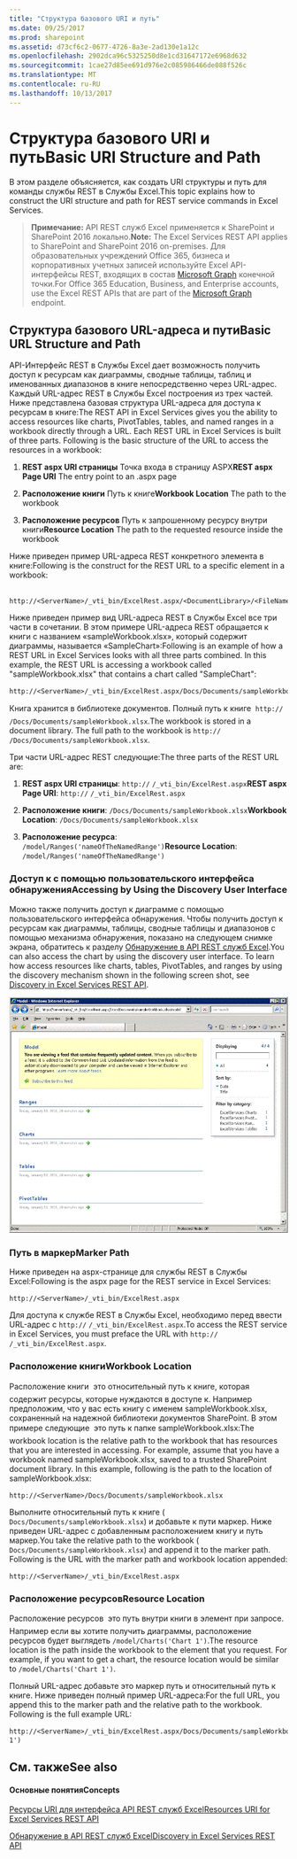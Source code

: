 ```yaml
---
title: "Структура базового URI и путь"
ms.date: 09/25/2017
ms.prod: sharepoint
ms.assetid: d73cf6c2-0677-4726-8a3e-2ad130e1a12c
ms.openlocfilehash: 2902dca96c5325250d8e1cd31647172e6968d632
ms.sourcegitcommit: 1cae27d85ee691d976e2c085986466de088f526c
ms.translationtype: MT
ms.contentlocale: ru-RU
ms.lasthandoff: 10/13/2017
---
```

# <a name="basic-uri-structure-and-path"></a><span data-ttu-id="ed8c5-102">Структура базового URI и путь</span><span class="sxs-lookup"><span data-stu-id="ed8c5-102">Basic URI Structure and Path</span></span>

<span data-ttu-id="ed8c5-103">В этом разделе объясняется, как создать URI структуры и путь для команды службы REST в Службы Excel.</span><span class="sxs-lookup"><span data-stu-id="ed8c5-103">This topic explains how to construct the URI structure and path for REST service commands in Excel Services.</span></span>
  
    
    


> <span data-ttu-id="ed8c5-104">**Примечание:** API REST служб Excel применяется к SharePoint и SharePoint 2016 локально.</span><span class="sxs-lookup"><span data-stu-id="ed8c5-104">**Note:** The Excel Services REST API applies to SharePoint and SharePoint 2016 on-premises.</span></span> <span data-ttu-id="ed8c5-105">Для образовательных учреждений Office 365, бизнеса и корпоративных учетных записей используйте Excel API-интерфейсы REST, входящих в состав [Microsoft Graph](http://graph.microsoft.io/ru-ru/docs/api-reference/v1.0/resources/excel
> ) конечной точки.</span><span class="sxs-lookup"><span data-stu-id="ed8c5-105">For Office 365 Education, Business, and Enterprise accounts, use the Excel REST APIs that are part of the  [Microsoft Graph](http://graph.microsoft.io/ru-ru/docs/api-reference/v1.0/resources/excel
) endpoint.</span></span>
  
    
    


## <a name="basic-url-structure-and-path"></a><span data-ttu-id="ed8c5-106">Структура базового URL-адреса и пути</span><span class="sxs-lookup"><span data-stu-id="ed8c5-106">Basic URL Structure and Path</span></span>

<span data-ttu-id="ed8c5-p102">API-Интерфейс REST в Службы Excel дает возможность получить доступ к ресурсам как диаграммы, сводные таблицы, таблиц и именованных диапазонов в книге непосредственно через URL-адрес. Каждый URL-адрес REST в Службы Excel построения из трех частей. Ниже представлена базовая структура URL-адреса для доступа к ресурсам в книге:</span><span class="sxs-lookup"><span data-stu-id="ed8c5-p102">The REST API in Excel Services gives you the ability to access resources like charts, PivotTables, tables, and named ranges in a workbook directly through a URL. Each REST URL in Excel Services is built of three parts. Following is the basic structure of the URL to access the resources in a workbook:</span></span> 
  
    
    

1. <span data-ttu-id="ed8c5-110">**REST aspx URI страницы** Точка входа в страницу ASPX</span><span class="sxs-lookup"><span data-stu-id="ed8c5-110">**REST aspx Page URI** The entry point to an .aspx page</span></span>
    
  
2. <span data-ttu-id="ed8c5-111">**Расположение книги** Путь к книге</span><span class="sxs-lookup"><span data-stu-id="ed8c5-111">**Workbook Location** The path to the workbook</span></span>
    
  
3. <span data-ttu-id="ed8c5-112">**Расположение ресурсов** Путь к запрошенному ресурсу внутри книги</span><span class="sxs-lookup"><span data-stu-id="ed8c5-112">**Resource Location** The path to the requested resource inside the workbook</span></span>
    
  
<span data-ttu-id="ed8c5-113">Ниже приведен пример URL-адреса REST конкретного элемента в книге:</span><span class="sxs-lookup"><span data-stu-id="ed8c5-113">Following is the construct for the REST URL to a specific element in a workbook:</span></span>
  
    
    



```

http://<ServerName>/_vti_bin/ExcelRest.aspx/<DocumentLibrary>/<FileName>/<ResourceLocation>
```

<span data-ttu-id="ed8c5-p103">Ниже приведен пример вид URL-адреса REST в Службы Excel все три части в сочетании. В этом примере URL-адреса REST обращается к книги с названием «sampleWorkbook.xlsx», который содержит диаграммы, называется «SampleChart»:</span><span class="sxs-lookup"><span data-stu-id="ed8c5-p103">Following is an example of how a REST URL in Excel Services looks with all three parts combined. In this example, the REST URL is accessing a workbook called "sampleWorkbook.xlsx" that contains a chart called "SampleChart":</span></span>
  
    
    



```
http://<ServerName>/_vti_bin/ExcelRest.aspx/Docs/Documents/sampleWorkbook.xlsx/model/Charts('SampleChart')
```

<span data-ttu-id="ed8c5-p104">Книга хранится в библиотеке документов. Полный путь к книге  _<ServerName>_ `http://` `/Docs/Documents/sampleWorkbook.xlsx`.</span><span class="sxs-lookup"><span data-stu-id="ed8c5-p104">The workbook is stored in a document library. The full path to the workbook is  `http://` _<ServerName>_ `/Docs/Documents/sampleWorkbook.xlsx`.</span></span>
  
    
    
<span data-ttu-id="ed8c5-118">Три части URL-адрес REST следующие:</span><span class="sxs-lookup"><span data-stu-id="ed8c5-118">The three parts of the REST URL are:</span></span>
  
    
    

1. <span data-ttu-id="ed8c5-119">**REST aspx URI страницы**: _<ServerName>_ `http://` `/_vti_bin/ExcelRest.aspx`</span><span class="sxs-lookup"><span data-stu-id="ed8c5-119">**REST aspx Page URI**: `http://` _<ServerName>_ `/_vti_bin/ExcelRest.aspx`</span></span>
    
  
2. <span data-ttu-id="ed8c5-120">**Расположение книги**: `/Docs/Documents/sampleWorkbook.xlsx`</span><span class="sxs-lookup"><span data-stu-id="ed8c5-120">**Workbook Location**: `/Docs/Documents/sampleWorkbook.xlsx`</span></span>
    
  
3. <span data-ttu-id="ed8c5-121">**Расположение ресурса**: `/model/Ranges('nameOfTheNamedRange')`</span><span class="sxs-lookup"><span data-stu-id="ed8c5-121">**Resource Location**: `/model/Ranges('nameOfTheNamedRange')`</span></span>
    
  

### <a name="accessing-by-using-the-discovery-user-interface"></a><span data-ttu-id="ed8c5-122">Доступ к с помощью пользовательского интерфейса обнаружения</span><span class="sxs-lookup"><span data-stu-id="ed8c5-122">Accessing by Using the Discovery User Interface</span></span>

<span data-ttu-id="ed8c5-p105">Можно также получить доступ к диаграмме с помощью пользовательского интерфейса обнаружения. Чтобы получить доступ к ресурсам как диаграммы, таблицы, сводные таблицы и диапазонов с помощью механизма обнаружения, показано на следующем снимке экрана, обратитесь к разделу  [Обнаружение в API REST служб Excel](discovery-in-excel-services-rest-api.md).</span><span class="sxs-lookup"><span data-stu-id="ed8c5-p105">You can also access the chart by using the discovery user interface. To learn how access resources like charts, tables, PivotTables, and ranges by using the discovery mechanism shown in the following screen shot, see  [Discovery in Excel Services REST API](discovery-in-excel-services-rest-api.md).</span></span>
  
    
    

  
    
    
![URL-адрес модели REST служб Excel](../images/SharePointServer14Con_XLSvcs_RESTModel.gif)
  
    
    

  
    
    

  
    
    

  
    
    

### <a name="marker-path"></a><span data-ttu-id="ed8c5-126">Путь в маркер</span><span class="sxs-lookup"><span data-stu-id="ed8c5-126">Marker Path</span></span>

<span data-ttu-id="ed8c5-127">Ниже приведен на aspx-странице для службы REST в Службы Excel:</span><span class="sxs-lookup"><span data-stu-id="ed8c5-127">Following is the aspx page for the REST service in Excel Services:</span></span>
  
    
    

```
http://<ServerName>/_vti_bin/ExcelRest.aspx
```

<span data-ttu-id="ed8c5-128">Для доступа к службе REST в Службы Excel, необходимо перед ввести URL-адрес с _<ServerName>_ `http://` `/_vti_bin/ExcelRest.aspx`.</span><span class="sxs-lookup"><span data-stu-id="ed8c5-128">To access the REST service in Excel Services, you must preface the URL with  `http://` _<ServerName>_ `/_vti_bin/ExcelRest.aspx`.</span></span>
  
    
    

### <a name="workbook-location"></a><span data-ttu-id="ed8c5-129">Расположение книги</span><span class="sxs-lookup"><span data-stu-id="ed8c5-129">Workbook Location</span></span>

<span data-ttu-id="ed8c5-p106">Расположение книги  это относительный путь к книге, которая содержит ресурсы, которые нуждаются в доступе к. Например предположим, что у вас есть книгу с именем sampleWorkbook.xlsx, сохраненный на надежной библиотеки документов SharePoint. В этом примере следующие  это путь к папке sampleWorkbook.xlsx:</span><span class="sxs-lookup"><span data-stu-id="ed8c5-p106">The workbook location is the relative path to the workbook that has resources that you are interested in accessing. For example, assume that you have a workbook named sampleWorkbook.xlsx, saved to a trusted SharePoint document library. In this example, following is the path to the location of sampleWorkbook.xlsx:</span></span> 
  
    
    

```
http://<ServerName>/Docs/Documents/sampleWorkbook.xlsx
```

<span data-ttu-id="ed8c5-p107">Выполните относительный путь к книге ( `Docs/Documents/sampleWorkbook.xlsx`) и добавьте к пути маркер. Ниже приведен URL-адрес с добавленным расположением книгу и путь маркер.</span><span class="sxs-lookup"><span data-stu-id="ed8c5-p107">You take the relative path to the workbook ( `Docs/Documents/sampleWorkbook.xlsx`) and append it to the marker path. Following is the URL with the marker path and workbook location appended:</span></span>
  
    
    



```
http://<ServerName>/_vti_bin/ExcelRest.aspx
```


### <a name="resource-location"></a><span data-ttu-id="ed8c5-135">Расположение ресурсов</span><span class="sxs-lookup"><span data-stu-id="ed8c5-135">Resource Location</span></span>

<span data-ttu-id="ed8c5-p108">Расположение ресурсов  это путь внутри книги в элемент при запросе. Например если вы хотите получить диаграммы, расположение ресурсов будет выглядеть  `/model/Charts('Chart 1')`.</span><span class="sxs-lookup"><span data-stu-id="ed8c5-p108">The resource location is the path inside the workbook to the element that you request. For example, if you want to get a chart, the resource location would be similar to  `/model/Charts('Chart 1')`.</span></span>
  
    
    
<span data-ttu-id="ed8c5-p109">Полный URL-адрес добавьте это маркер путь и относительный путь к книге. Ниже приведен полный пример URL-адреса:</span><span class="sxs-lookup"><span data-stu-id="ed8c5-p109">For the full URL, you append this to the marker path and the relative path to the workbook. Following is the full example URL:</span></span>
  
    
    



```
http://<ServerName>/_vti_bin/ExcelRest.aspx/Docs/Documents/sampleWorkbook.xlsx/model/Charts('Chart 1')

```


## <a name="see-also"></a><span data-ttu-id="ed8c5-140">См. также</span><span class="sxs-lookup"><span data-stu-id="ed8c5-140">See also</span></span>


#### <a name="concepts"></a><span data-ttu-id="ed8c5-141">Основные понятия</span><span class="sxs-lookup"><span data-stu-id="ed8c5-141">Concepts</span></span>


  
    
    
 [<span data-ttu-id="ed8c5-142">Ресурсы URI для интерфейса API REST служб Excel</span><span class="sxs-lookup"><span data-stu-id="ed8c5-142">Resources URI for Excel Services REST API</span></span>](resources-uri-for-excel-services-rest-api.md)
  
    
    
 [<span data-ttu-id="ed8c5-143">Обнаружение в API REST служб Excel</span><span class="sxs-lookup"><span data-stu-id="ed8c5-143">Discovery in Excel Services REST API</span></span>](discovery-in-excel-services-rest-api.md)
